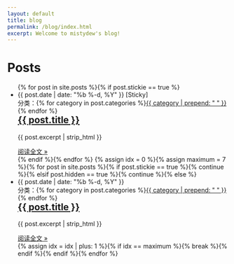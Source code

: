 ```yaml
---
layout: default
title: blog
permalink: /blog/index.html
excerpt: Welcome to mistydew's blog!
---
```


<div class="home">
  <h1 class="page-heading">Posts</h1>
  <ul class="post-list">
  <!-- This loops through the site posts for sticky -->
    {% for post in site.posts %}{% if post.stickie == true %}
    <li>
      <span class="post-meta">{{ post.date | date: "%b %-d, %Y" }} [Sticky]</span><span style="float:right;"> 分类：{% for category in post.categories %}<a class="category" href="{{ site.category }}#{{ category }}-ref">{{ category | prepend: " " }}</a>{% endfor %}</span>
      <h2>
        <a class="post-link" href="{{ post.url }}">{{ post.title }}</a>
      </h2>
      <div class="excerpt">
        <p>{{ post.excerpt | strip_html }}</p>
      </div>
      <footer>
        <a class="readmore" href="{{ post.url }}">阅读全文 &raquo;</a>
      </footer>
    </li>{% endif %}{% endfor %}
  <!-- This loops through the site posts -->
    {% assign idx = 0 %}{% assign maximum = 7 %}{% for post in site.posts %}{% if post.stickie == true %}{% continue %}{% elsif post.hidden == true %}{% continue %}{% else %}
    <li>
      <span class="post-meta">{{ post.date | date: "%b %-d, %Y" }}</span><span style="float:right;"> 分类：{% for category in post.categories %}<a class="category" href="{{ site.category }}#{{ category }}-ref">{{ category | prepend: " " }}</a>{% endfor %}</span>
      <h2>
        <a class="post-link" href="{{ post.url }}">{{ post.title }}</a>
      </h2>
      <div class="excerpt">
        <p>{{ post.excerpt | strip_html }}</p>
      </div>
      <footer>
        <a class="readmore" href="{{ post.url }}">阅读全文 &raquo;</a>
      </footer>
    </li>{% assign idx = idx | plus: 1 %}{% if idx == maximum %}{% break %}{% endif %}{% endif %}{% endfor %}
  </ul>
</div>